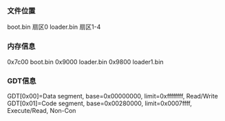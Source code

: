 









### 文件位置

boot.bin  扇区0
loader.bin 扇区1-4

### 内存信息

0x7c00 boot.bin
0x9000 loader.bin
0x9800 loader1.bin


### GDT信息
GDT[0x00]=Data segment, base=0x00000000, limit=0xffffffff, Read/Write
GDT[0x01]=Code segment, base=0x00280000, limit=0x0007ffff, Execute/Read, Non-Con